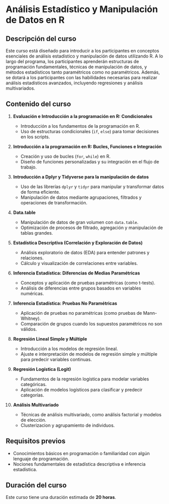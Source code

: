 # **Análisis Estadístico y Manipulación de Datos en R**

## **Descripción del curso**
Este curso está diseñado para introducir a los participantes en conceptos esenciales de análisis estadístico y manipulación de datos utilizando R. A lo largo del programa, los participantes aprenderán estructuras de programación fundamentales, técnicas de manipulación de datos, y métodos estadísticos tanto paramétricos como no paramétricos. Además, se dotará a los participantes con las habilidades necesarias para realizar análisis estadísticos avanzados, incluyendo regresiones y análisis multivariados.

## **Contenido del curso**

1. **Evaluación e Introducción a la programación en R: Condicionales**
   - Introducción a los fundamentos de la programación en R.
   - Uso de estructuras condicionales (`if`, `else`) para tomar decisiones en los scripts.

2. **Introducción a la programación en R: Bucles, Funciones e Integración**
   - Creación y uso de bucles (`for`, `while`) en R.
   - Diseño de funciones personalizadas y su integración en el flujo de trabajo.
   
3. **Introducción a Dplyr y Tidyverse para la manipulación de datos**
   - Uso de las librerías `dplyr` y `tidyr` para manipular y transformar datos de forma eficiente.
   - Manipulación de datos mediante agrupaciones, filtrados y operaciones de transformación.
   
4. **Data.table**
   - Manipulación de datos de gran volumen con `data.table`.
   - Optimización de procesos de filtrado, agregación y manipulación de tablas grandes.
   
5. **Estadística Descriptiva (Correlación y Exploración de Datos)**
   - Análisis exploratorio de datos (EDA) para entender patrones y relaciones.
   - Cálculo y visualización de correlaciones entre variables.
   
6. **Inferencia Estadística: Diferencias de Medias Paramétricas**
   - Conceptos y aplicación de pruebas paramétricas (como t-tests).
   - Análisis de diferencias entre grupos basados en variables numéricas.
   
7. **Inferencia Estadística: Pruebas No Paramétricas**
   - Aplicación de pruebas no paramétricas (como pruebas de Mann-Whitney).
   - Comparación de grupos cuando los supuestos paramétricos no son válidos.
   
8. **Regresión Lineal Simple y Múltiple**
   - Introducción a los modelos de regresión lineal.
   - Ajuste e interpretación de modelos de regresión simple y múltiple para predecir variables continuas.

9. **Regresión Logística (Logit)**
   - Fundamentos de la regresión logística para modelar variables categóricas.
   - Aplicación de modelos logísticos para clasificar y predecir categorías.

10. **Análisis Multivariado**
    - Técnicas de análisis multivariado, como análisis factorial y modelos de elección.
    - Clusterizacion y agrupamiento de individuos.

## **Requisitos previos**
- Conocimientos básicos en programación o familiaridad con algún lenguaje de programación.
- Nociones fundamentales de estadística descriptiva e inferencia estadística.

## **Duración del curso**
Este curso tiene una duración estimada de **20 horas**.

